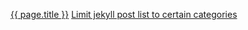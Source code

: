 [{{ page.title }}](http://stackoverflow.com/questions/20872861/jekyll-display-posts-by-category)
[Limit jekyll post list to certain categories](http://stackoverflow.com/questions/4775896/limit-jekyll-post-list-to-certain-categories)
